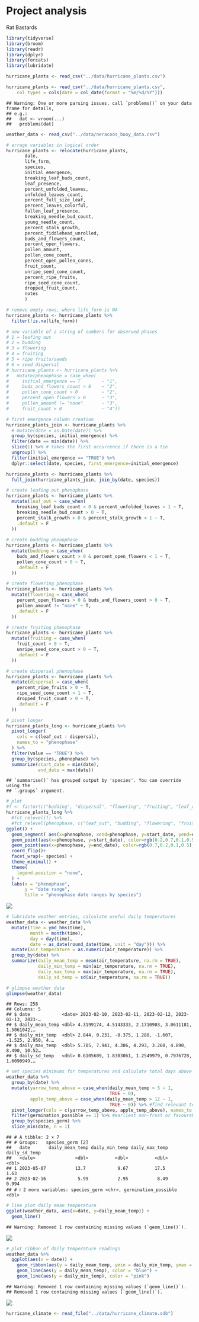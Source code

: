 Project analysis
================
Rat Bastards

``` r
library(tidyverse)
library(broom)
library(readr)
library(dplyr)
library(forcats)
library(lubridate)
```

``` r
hurricane_plants <- read_csv("../data/hurricane_plants.csv")

hurricane_plants <- read_csv("../data/hurricane_plants.csv", 
    col_types = cols(date = col_date(format = "%m/%d/%Y")))
```

    ## Warning: One or more parsing issues, call `problems()` on your data frame for details,
    ## e.g.:
    ##   dat <- vroom(...)
    ##   problems(dat)

``` r
weather_data <- read_csv("../data/neracoos_buoy_data.csv")
```

``` r
# arrage variables in logical order
hurricane_plants <- relocate(hurricane_plants, 
       date, 
       life_form, 
       species, 
       initial_emergence,
       breaking_leaf_buds_count,
       leaf_presence,
       percent_unfolded_leaves,
       unfolded_leaves_count,
       percent_full_size_leaf,
       percent_leaves_colorful,
       fallen_leaf_presence,
       breaking_needle_bud_count,
       young_needle_count,
       percent_stalk_growth,
       percent_fiddlehead_unrolled,
       buds_and_flowers_count,
       percent_open_flowers,
       pollen_amount,
       pollen_cone_count,
       percent_open_pollen_cones,
       fruit_count,
       unripe_seed_cone_count, 
       percent_ripe_fruits,
       ripe_seed_cone_count,
       dropped_fruit_count,
       notes
       )

# remove empty rows, where life_form is NA 
hurricane_plants <- hurricane_plants %>% 
  filter(!is.na(life_form))
```

``` r
# new variable of a string of numbers for observed phases
# 1 = leafing out
# 2 = budding
# 3 = flowering
# 4 = fruiting
# 5 = ripe fruits/seeds
# 6 = seed dispersal
# hurricane_plants <- hurricane_plants %>%
#   mutate(phenophase = case_when(
#     initial_emergence == T        ~ "1",
#     buds_and_flowers_count > 0    ~ "2",
#     pollen_cone_count > 0         ~ "2",
#     percent_open_flowers > 0      ~ "3",
#     pollen_amount != "none"       ~ "3",
#     fruit_count > 0               ~ "4"))

# first emergence column creation
hurricane_plants_join <- hurricane_plants %>%
  # mutate(date = as.Date(date)) %>%
  group_by(species, initial_emergence) %>% 
  filter(date == min(date)) %>% 
  slice(1) %>% # takes the first occurrence if there is a tie
  ungroup() %>%
  filter(initial_emergence == "TRUE") %>%
  dplyr::select(date, species, first_emergence=initial_emergence)

hurricane_plants <- hurricane_plants %>%
  full_join(hurricane_plants_join, join_by(date, species))
```

``` r
# create leafing out phenophase
hurricane_plants <- hurricane_plants %>%
  mutate(leaf_out = case_when(
    breaking_leaf_buds_count > 0 & percent_unfolded_leaves < 1 ~ T,
    breaking_needle_bud_count > 0 ~ T,
    percent_stalk_growth > 0 & percent_stalk_growth < 1 ~ T,
    .default = F
  ))
  
# create budding phenophase
hurricane_plants <- hurricane_plants %>%
  mutate(budding = case_when(
    buds_and_flowers_count > 0 & percent_open_flowers < 1 ~ T,
    pollen_cone_count > 0 ~ T,
    .default = F
  ))

# create flowering phenophase
hurricane_plants <- hurricane_plants %>%
  mutate(flowering = case_when(
    percent_open_flowers > 0 & buds_and_flowers_count > 0 ~ T,
    pollen_amount != "none" ~ T,
    .default = F
  ))

# create fruiting phenophase
hurricane_plants <- hurricane_plants %>%
  mutate(fruiting = case_when(
    fruit_count > 0 ~ T,
    unripe_seed_cone_count > 0 ~ T,
    .default = F
  ))

# create dispersal phenophase
hurricane_plants <- hurricane_plants %>%
  mutate(dispersal = case_when(
    percent_ripe_fruits > 0 ~ T,
    ripe_seed_cone_count > 1 ~ T,
    dropped_fruit_count > 0 ~ T,
    .default = F
  ))
```

``` r
# pivot longer
hurricane_plants_long <- hurricane_plants %>%
  pivot_longer(
    cols = c(leaf_out : dispersal), 
    names_to = "phenophase"
  ) %>%
  filter(value == "TRUE") %>%
  group_by(species, phenophase) %>%
  summarize(start_date = min(date), 
            end_date = max(date))
```

    ## `summarise()` has grouped output by 'species'. You can override using the
    ## `.groups` argument.

``` r
# plot
#f <- factor(c("budding", "dispersal", "flowering", "fruiting", "leaf_out"), levels = c("leaf_out", "budding", "flowering", "fruiting", "dispersal"))
hurricane_plants_long %>%
  #fct_relevel(f) %>%
  #fct_relevel(phenophase, c("leaf_out", "budding", "flowering", "fruiting", "dispersal")) %>%
ggplot() +
  geom_segment( aes(x=phenophase, xend=phenophase, y=start_date, yend=end_date), color="grey") +
  geom_point(aes(x=phenophase, y=start_date), color=rgb(0.2,0.7,0.1,0.5), size=3 ) +
  geom_point(aes(x=phenophase, y=end_date), color=rgb(0.7,0.2,0.1,0.5), size=3 ) +
  coord_flip()+
  facet_wrap(~ species) +
  theme_minimal() +
  theme(
    legend.position = "none",
  ) +
  labs(x = "phenophase",
       y = "date range",
       title = "phenophase date ranges by species")
```

![](analysis_files/figure-gfm/phenophase-lolipop-1.png)<!-- -->

``` r
# lubridate weather entries, calculate useful daily temperatures
weather_data <- weather_data %>%
  mutate(time = ymd_hms(time),
         month = month(time),
         day = day(time),
         date = as_date(round_date(time, unit = "day"))) %>%
  mutate(air_temperature = as.numeric(air_temperature)) %>%
  group_by(date) %>%
  summarize(daily_mean_temp = mean(air_temperature, na.rm = TRUE),
            daily_min_temp = min(air_temperature, na.rm = TRUE),
            daily_max_temp = max(air_temperature, na.rm = TRUE),
            daily_sd_temp = sd(air_temperature, na.rm = TRUE))

# glimpse weather data
glimpse(weather_data)
```

    ## Rows: 258
    ## Columns: 5
    ## $ date            <date> 2023-02-10, 2023-02-11, 2023-02-12, 2023-02-13, 2023-…
    ## $ daily_mean_temp <dbl> 4.3199174, 4.5143333, 2.1710903, 3.0611181, 1.5061042,…
    ## $ daily_min_temp  <dbl> 2.844, 0.231, -0.375, 1.288, -1.607, -1.525, 2.950, 4.…
    ## $ daily_max_temp  <dbl> 5.705, 7.941, 4.306, 4.293, 3.260, 4.890, 8.490, 10.52…
    ## $ daily_sd_temp   <dbl> 0.6105609, 1.8303061, 1.2549979, 0.7976728, 1.6090949,…

``` r
# set species minimums for temperatures and calculate total days above "frosts"
weather_data %>%
  group_by(date) %>%
  mutate(yarrow_temp_above = case_when(daily_mean_temp > 5 ~ 1, 
                                       TRUE ~ 0),
         apple_temp_above = case_when(daily_mean_temp > 12 ~ 1, 
                                       TRUE ~ 0)) %>% #find relevant temperatures, name by species, and join to hurricane_plants by this variable (dates after critical period)
  pivot_longer(cols = c(yarrow_temp_above, apple_temp_above), names_to = "species_germ", values_to = "germination_possible") %>%
  filter(germination_possible == 1) %>% #earliest non-frost or favourable germination date
  group_by(species_germ) %>%
  slice_min(date, n = 1)
```

    ## # A tibble: 2 × 7
    ## # Groups:   species_germ [2]
    ##   date       daily_mean_temp daily_min_temp daily_max_temp daily_sd_temp
    ##   <date>               <dbl>          <dbl>          <dbl>         <dbl>
    ## 1 2023-05-07           13.7            9.67          17.5          1.63 
    ## 2 2023-02-16            5.99           2.95           8.49         0.994
    ## # ℹ 2 more variables: species_germ <chr>, germination_possible <dbl>

``` r
# line plot daily mean temperature
ggplot(weather_data, aes(x=date, y=daily_mean_temp)) +
  geom_line() 
```

    ## Warning: Removed 1 row containing missing values (`geom_line()`).

![](analysis_files/figure-gfm/daily-mean-temp-1.png)<!-- -->

``` r
# plot ribbon of daily temperature readings
weather_data %>%
  ggplot(aes(x = date)) +
    geom_ribbon(aes(y = daily_mean_temp, ymin = daily_min_temp, ymax = daily_max_temp), alpha = 0.3) +
    geom_line(aes(y = daily_mean_temp), color = "blue") +
    geom_line(aes(y = daily_min_temp), color = "pink") 
```

    ## Warning: Removed 1 row containing missing values (`geom_line()`).
    ## Removed 1 row containing missing values (`geom_line()`).

![](analysis_files/figure-gfm/plot-temperature-ranges-1.png)<!-- -->

``` r
hurricane_climate <- read_file("../data/hurricane_climate.sdb")
```
